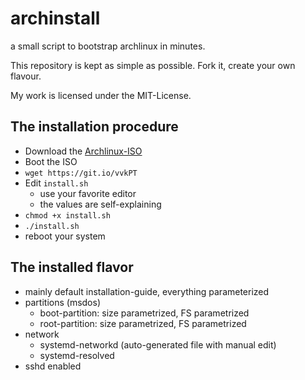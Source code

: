# archinstall

a small script to bootstrap archlinux in minutes.

This repository is kept as simple as possible. Fork it, create your own flavour.

My work is licensed under the MIT-License.

## The installation procedure

* Download the [Archlinux-ISO](https://www.archlinux.org/download/)
* Boot the ISO
* `wget https://git.io/vvkPT`
* Edit `install.sh`
    * use your favorite editor
    * the values are self-explaining
* `chmod +x install.sh`
* `./install.sh`
* reboot your system

## The installed flavor
* mainly default installation-guide, everything parameterized
* partitions (msdos)
    * boot-partition: size parametrized, FS parametrized
    * root-partition: size parametrized, FS parametrized
* network
    * systemd-networkd (auto-generated file with manual edit)
    * systemd-resolved
* sshd enabled
